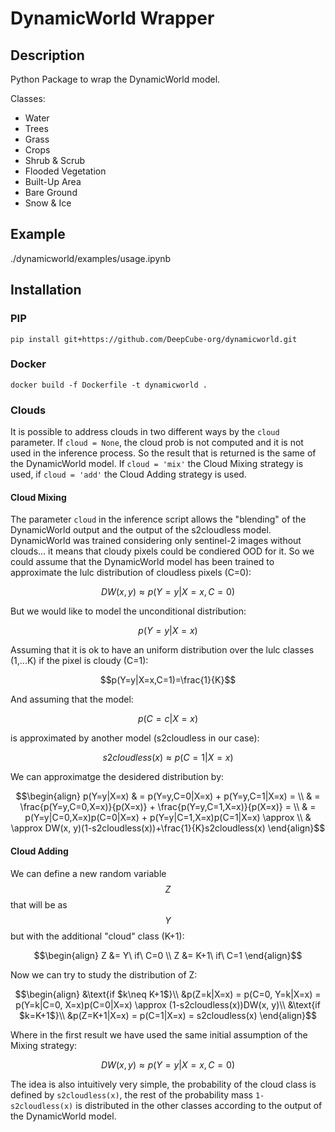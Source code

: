 # DynamicWorld Wrapper

## Description

Python Package to wrap the DynamicWorld model.

Classes:

- Water
- Trees
- Grass
- Crops
- Shrub & Scrub
- Flooded Vegetation
- Built-Up Area
- Bare Ground
- Snow & Ice

## Example

./dynamicworld/examples/usage.ipynb

## Installation

### PIP
```
pip install git+https://github.com/DeepCube-org/dynamicworld.git
```

### Docker
```
docker build -f Dockerfile -t dynamicworld .
```
### Clouds

It is possible to address clouds in two different ways by the ```cloud``` parameter.
If ```cloud = None```, the cloud prob is not computed and it is not used in the inference process. So the result that is returned is the same of the DynamicWorld model. If ```cloud = 'mix'``` the Cloud Mixing strategy is used, if ```cloud = 'add'``` the Cloud Adding strategy is used.

#### Cloud Mixing
The parameter ```cloud``` in the inference script allows the "blending" of the DynamicWorld output and the output of the s2cloudless model. 
DynamicWorld was trained considering only sentinel-2 images without clouds... it means that cloudy pixels could be condiered OOD for it. 
So we could assume that the DynamicWorld model has been trained to approximate the lulc distribution of cloudless pixels (C=0):

$$DW(x, y) \approx p(Y=y|X=x, C=0)$$

But we would like to model the unconditional distribution:

$$p(Y=y|X=x)$$

Assuming that it is ok to have an uniform distribution over the lulc classes (1,...K) if the pixel is cloudy (C=1):

$$p(Y=y|X=x,C=1)=\frac{1}{K}$$

And assuming that the model:

$$p(C=c|X=x)$$

is approximated by another model (s2cloudless in our case):

$$s2cloudless(x) \approx p(C=1|X=x)$$

We can approximatge the desidered distribution by:
```math
\begin{align}
p(Y=y|X=x) & = p(Y=y,C=0|X=x) + p(Y=y,C=1|X=x) = \\
& = \frac{p(Y=y,C=0,X=x)}{p(X=x)} + \frac{p(Y=y,C=1,X=x)}{p(X=x)} = \\
& = p(Y=y|C=0,X=x)p(C=0|X=x) + p(Y=y|C=1,X=x)p(C=1|X=x) \approx \\
& \approx DW(x, y)(1-s2cloudless(x))+\frac{1}{K}s2cloudless(x)
\end{align}
```
#### Cloud Adding
We can define a new random variable $$Z$$ that will be as $$Y$$ but with the additional "cloud" class (K+1):
```math
\begin{align}
Z &= Y\ if\ C=0 \\
Z &= K+1\ if\ C=1
\end{align}
```
Now we can try to study the distribution of Z:
```math
\begin{align}
&\text{if $k\neq K+1$}\\
&p(Z=k|X=x) = p(C=0, Y=k|X=x) = p(Y=k|C=0, X=x)p(C=0|X=x) \approx (1-s2cloudless(x))DW(x, y)\\
&\text{if $k=K+1$}\\
&p(Z=K+1|X=x) = p(C=1|X=x) = s2cloudless(x)
\end{align}
```
Where in the first result we have used the same initial assumption of the Mixing strategy:

$$DW(x, y) \approx p(Y=y|X=x, C=0)$$

The idea is also intuitively very simple, the probability of the cloud class is defined by ```s2cloudless(x)```, the rest of the probability mass ```1-s2cloudless(x)``` is distributed in the other classes according to the output of the DynamicWorld model. 
